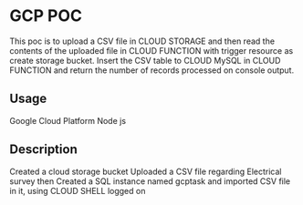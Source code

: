 # GCP POC
This poc is to upload a CSV file in CLOUD STORAGE and then read the contents of the uploaded file in CLOUD FUNCTION with trigger resource as create storage bucket. Insert the CSV table to CLOUD MySQL in CLOUD FUNCTION and return the number of records processed on console output.
## Usage
Google Cloud Platform 
Node js
## Description
Created a cloud storage bucket
Uploaded a CSV file regarding Electrical survey then
Created a SQL instance named gcptask and imported CSV file in it, using CLOUD SHELL logged on 


